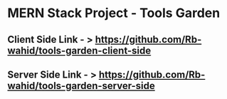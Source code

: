 # MERN Stack Project - Tools Garden 

## Client Side Link - > https://github.com/Rb-wahid/tools-garden-client-side
## Server Side Link - > https://github.com/Rb-wahid/tools-garden-server-side

